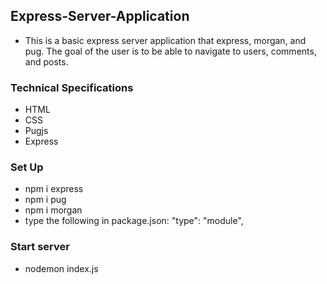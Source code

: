 ## Express-Server-Application
* This is a basic express server application that express, morgan, and pug. The goal of the user is to be able to navigate to users, comments, and posts.


### Technical Specifications
* HTML
* CSS
* Pugjs
* Express

### Set Up
* npm i express
* npm i pug
* npm i morgan
* type the following in package.json: "type": "module",

### Start server
* nodemon index.js